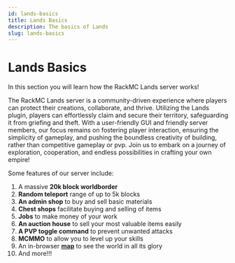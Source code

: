 ```yaml
---
id: lands-basics
title: Lands Basics
description: The basics of Lands
slug: lands-basics
---
```


# Lands Basics
In this section you will learn how the RackMC Lands server works! 

The RackMC Lands server is a community-driven experience where players can protect their creations, collaborate, and thrive. Utilizing the Lands plugin, players can effortlessly claim and secure their territory, safeguarding it from griefing and theft. With a user-friendly GUI and friendly server members, our focus remains on fostering player interaction, ensuring the simplicity of gameplay, and pushing the boundless creativity of building, rather than competitive gameplay or pvp. Join us to embark on a journey of exploration, cooperation, and endless possibilities in crafting your own empire!

Some features of our server include:

1. A massive **20k block worldborder**
2. **Random teleport** range of up to 5k blocks
3. **An admin shop** to buy and sell basic materials
4. **Chest shops** facilitate buying and selling of items
5. **Jobs** to make money of your work
6. **An auction house** to sell your most valuable items easily
7. **A PVP toggle command** to prevent unwanted attacks
8. **MCMMO** to allow you to level up your skills
9. An in-browser [**map**](https://lands.rackmc.net) to see the world in all its glory
10. And more!!!
